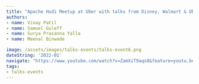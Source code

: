 ```yaml
---
title: "Apache Hudi Meetup at Uber with talks from Disney, Walmart & Uber" 
authors:
- name: Vinay Patil 
- name: Samuel Guleff
- name: Surya Prasanna Yalla
- name: Meenal Binwade

image: /assets/images/talks-events/talks-event6.png
dateString: '2022-01'
navigate: "https://www.youtube.com/watch?v=ZamXiT9aqs8&feature=youtu.be"
tags:
- talks-events
---
```


